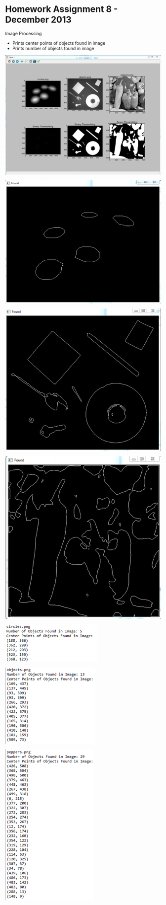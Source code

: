 # Homework Assignment 8 - December 2013

Image Processing

* Prints center points of objects found in image
* Prints number of objects found in image

![Output 1](https://github.com/wc31415/DATA.602/blob/master/Image.Processing/Output/Output%201.PNG)

![Output 2](https://github.com/wc31415/DATA.602/blob/master/Image.Processing/Output/Output%202.PNG)

![Output 3](https://github.com/wc31415/DATA.602/blob/master/Image.Processing/Output/Output%203.PNG)

![Output 4](https://github.com/wc31415/DATA.602/blob/master/Image.Processing/Output/Output%204.PNG)

![Output 5](https://github.com/wc31415/DATA.602/blob/master/Image.Processing/Output/Output%205.PNG)

![Output 6](https://github.com/wc31415/DATA.602/blob/master/Image.Processing/Output/Output%206.PNG)

![Output 7](https://github.com/wc31415/DATA.602/blob/master/Image.Processing/Output/Output%207.PNG)
